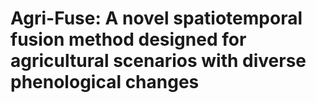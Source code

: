 # Agri-Fuse: A novel spatiotemporal fusion method designed for agricultural scenarios with diverse phenological changes
